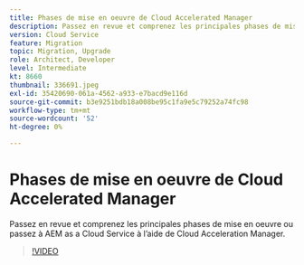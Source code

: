 ```yaml
---
title: Phases de mise en oeuvre de Cloud Accelerated Manager
description: Passez en revue et comprenez les principales phases de mise en oeuvre ou passez à AEM as a Cloud Service à l’aide de Cloud Acceleration Manager.
version: Cloud Service
feature: Migration
topic: Migration, Upgrade
role: Architect, Developer
level: Intermediate
kt: 8660
thumbnail: 336691.jpeg
exl-id: 35420690-061a-4562-a933-e7bacd9e116d
source-git-commit: b3e9251bdb18a008be95c1fa9e5c79252a74fc98
workflow-type: tm+mt
source-wordcount: '52'
ht-degree: 0%

---
```


# Phases de mise en oeuvre de Cloud Accelerated Manager

Passez en revue et comprenez les principales phases de mise en oeuvre ou passez à AEM as a Cloud Service à l’aide de Cloud Acceleration Manager.

>[!VIDEO](https://video.tv.adobe.com/v/336691?quality=12&learn=on)
